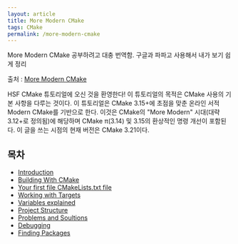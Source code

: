 ```yaml
---
layout: article
title: More Modern CMake
tags: CMake
permalink: /more-modern-cmake
---
```


More Modern CMake 공부하려고 대충 번역함. 구글과 파파고 사용해서 내가 보기 쉽게 정리

출처 : [More Modern CMake](https://hsf-training.github.io/hsf-training-cmake-webpage/)

HSF CMake 튜토리얼에 오신 것을 환영한다! 이 튜토리얼의 목적은 CMake 사용의 기본 사항을 다루는 것이다. 이 튜토리얼은 CMake 3.15+에 초점을 맞춘 온라인 서적 Modern CMake를 기반으로 한다. 이것은 CMake의 "More Modern" 시대(대략 3.12+로 정의됨)에 해당하며 CMake π(3.14) 및 3.15의 환상적인 명령 개선이 포함된다. 이 글을 쓰는 시점의 현재 버전은 CMake 3.21이다.

## 목차

* [Introduction](/more-modern-cmake-introduction)
* [Building With CMake](/more-modern-cmake-build-with-cmake)
* [Your first file CMakeLists.txt file](/more-modern-cmake-your-first-file)
* [Working with Targets](/more-modern-cmake-working-with-targets)
* [Variables explained](/more-modern-cmake-variables-explained)
* [Project Structure](/more-modern-cmake-project-structure)
* [Problems and Soultions](/more-modern-cmake-common-problems-and-solutions)
* [Debugging](/more-modern-cmake-debugging)
* [Finding Packages](/more-modern-cmake-finding-packages)